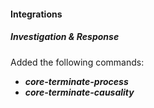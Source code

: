 
#### Integrations

##### Investigation & Response

Added the following commands:
 - ***core-terminate-process***
- ***core-terminate-causality***
